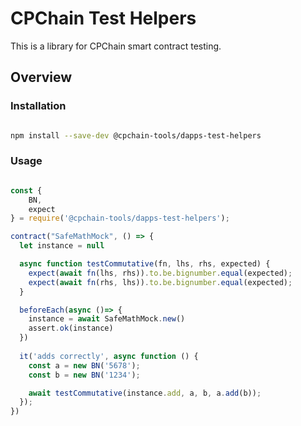 # CPChain Test Helpers

This is a library for CPChain smart contract testing.

## Overview

### Installation

```bash

npm install --save-dev @cpchain-tools/dapps-test-helpers

```

### Usage

```javascript

const {
    BN,
    expect
} = require('@cpchain-tools/dapps-test-helpers');

contract("SafeMathMock", () => {
  let instance = null

  async function testCommutative(fn, lhs, rhs, expected) {
    expect(await fn(lhs, rhs)).to.be.bignumber.equal(expected);
    expect(await fn(rhs, lhs)).to.be.bignumber.equal(expected);
  }

  beforeEach(async ()=> {
    instance = await SafeMathMock.new()
    assert.ok(instance)
  })
  
  it('adds correctly', async function () {
    const a = new BN('5678');
    const b = new BN('1234');

    await testCommutative(instance.add, a, b, a.add(b));
  });
})


```
